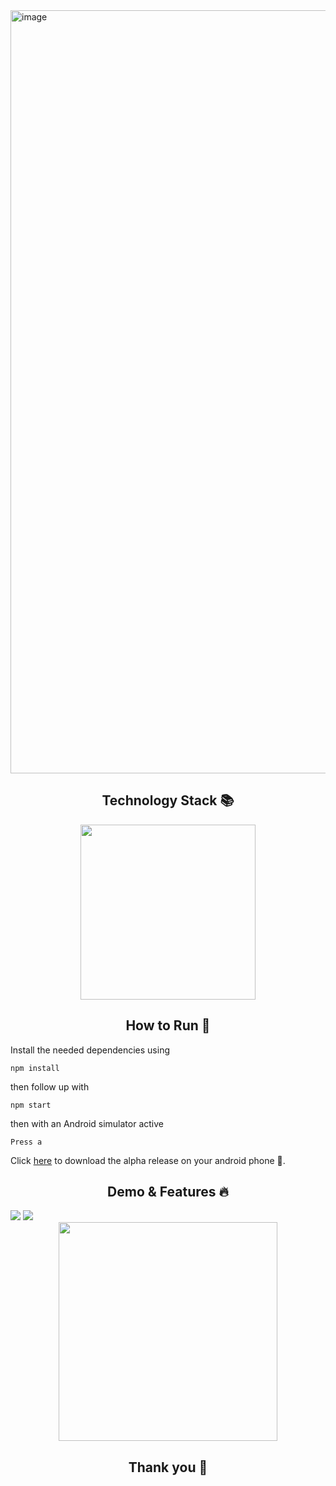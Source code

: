 <img width="1221" alt="image" src="https://user-images.githubusercontent.com/49572294/188499530-c6da5dc3-f26b-400b-a807-7e59da90e523.png">

<h2 align='center'> Technology Stack 📚 </h2>

<div align='center'>

<img src="https://user-images.githubusercontent.com/49572294/181939532-ec1c7d41-ef6e-4afc-995c-be9611e4f0bb.png" width="280">

</div>

<h2 align='center'> How to Run 🚀 </h2>

Install the needed dependencies using
```
npm install
```
then follow up with
```
npm start
```
then with an Android simulator active
```
Press a
```
Click <a href="https://expo.dev/artifacts/b9025eb9-3064-4eab-a10b-f6275de55e28">here</a> to download the alpha release on your android phone 📱.

<h2 align='center'> Demo & Features 🔥 </h2>
<img src="https://user-images.githubusercontent.com/49572294/189504589-6485256c-ee00-4539-8fbe-cbcba9b441c0.png" >
<img src="https://user-images.githubusercontent.com/49572294/188500814-61ea3835-a8d4-4feb-b31c-73cc4b497bd3.png" >


<div align='center'>
<img src="https://user-images.githubusercontent.com/49572294/189504796-e59da348-cf33-4b31-8e5b-ad47d7735fd9.gif" width="350" >
</div>



<h2 align='center'> Thank you 💛  </h2>


